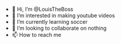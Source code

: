 - 👋 Hi, I’m @LouisTheBoss
- 👀 I’m interested in making youtube videos
- 🌱 I’m currently learning soccer
- 💞️ I’m looking to collaborate on nothing
- 📫 How to reach me 

<!---
LouisTheBoss/LouisTheBoss is a ✨ special ✨ repository because its `README.md` (this file) appears on your GitHub profile.
You can click the Preview link to take a look at your changes.
--->
